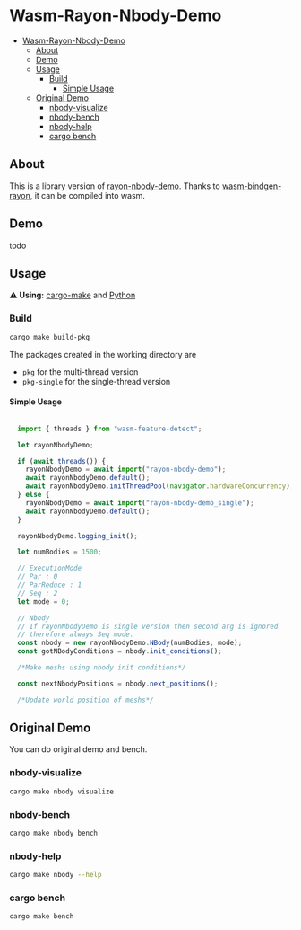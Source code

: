# Wasm-Rayon-Nbody-Demo

- [Wasm-Rayon-Nbody-Demo](#wasm-rayon-nbody-demo)
  - [About](#about)
  - [Demo](#demo)
  - [Usage](#usage)
    - [Build](#build)
      - [Simple Usage](#simple-usage)
  - [Original Demo](#original-demo)
    - [nbody-visualize](#nbody-visualize)
    - [nbody-bench](#nbody-bench)
    - [nbody-help](#nbody-help)
    - [cargo bench](#cargo-bench)

## About

This is a library version of [rayon-nbody-demo](https://github.com/rayon-rs/rayon/tree/master/rayon-demo/src/nbody).
Thanks to [wasm-bindgen-rayon](https://github.com/GoogleChromeLabs/wasm-bindgen-rayon), it can be compiled into wasm.

## Demo

todo

## Usage

**⚠ Using:**  [cargo-make](https://github.com/sagiegurari/cargo-make) and [Python](https://www.python.org/)

### Build

```sh
cargo make build-pkg     
```

The packages created in the working directory are

- `pkg` for the multi-thread version
- `pkg-single` for the single-thread version

#### Simple Usage

  ```js

    import { threads } from "wasm-feature-detect";

    let rayonNbodyDemo;

    if (await threads()) {
      rayonNbodyDemo = await import("rayon-nbody-demo");
      await rayonNbodyDemo.default();
      await rayonNbodyDemo.initThreadPool(navigator.hardwareConcurrency);
    } else {
      rayonNbodyDemo = await import("rayon-nbody-demo_single");
      await rayonNbodyDemo.default();
    }

    rayonNbodyDemo.logging_init();

    let numBodies = 1500;

    // ExecutionMode
    // Par : 0
    // ParReduce : 1
    // Seq : 2
    let mode = 0;

    // Nbody
    // If rayonNbodyDemo is single version then second arg is ignored
    // therefore always Seq mode.
    const nbody = new rayonNbodyDemo.NBody(numBodies, mode);
    const gotNBodyConditions = nbody.init_conditions();

    /*Make meshs using nbody init conditions*/

    const nextNbodyPositions = nbody.next_positions();

    /*Update world position of meshs*/
  ```

## Original Demo

  You can do original demo and bench.

### nbody-visualize

```sh
cargo make nbody visualize
```

### nbody-bench

```sh
cargo make nbody bench
```

### nbody-help

```sh
cargo make nbody --help
```

### cargo bench

```sh
cargo make bench
```
